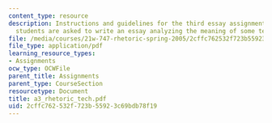 ```yaml
---
content_type: resource
description: Instructions and guidelines for the third essay assignment, in which
  students are asked to write an essay analyzing the meaning of some technology.
file: /media/courses/21w-747-rhetoric-spring-2005/2cffc762532f723b55923c69bdb78f19_a3_rhetoric_tech.pdf
file_type: application/pdf
learning_resource_types:
- Assignments
ocw_type: OCWFile
parent_title: Assignments
parent_type: CourseSection
resourcetype: Document
title: a3_rhetoric_tech.pdf
uid: 2cffc762-532f-723b-5592-3c69bdb78f19
---
```

